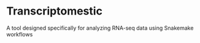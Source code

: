 # Transcriptomestic
A tool designed specifically for analyzing RNA-seq data using Snakemake workflows
